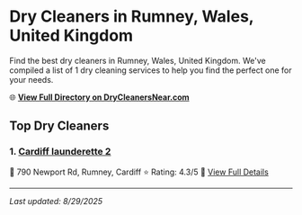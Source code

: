 # Dry Cleaners in Rumney, Wales, United Kingdom

Find the best dry cleaners in Rumney, Wales, United Kingdom. We've compiled a list of 1 dry cleaning services to help you find the perfect one for your needs.

🌐 **[View Full Directory on DryCleanersNear.com](https://drycleanersnear.com/city/United%20Kingdom/Wales/Rumney)**

## Top Dry Cleaners

### 1. [Cardiff launderette 2](https://drycleanersnear.com/dryCleaner/68a52d145ea1ca1ba63a57de/cardiff-launderette-2)
📍 790 Newport Rd, Rumney, Cardiff
⭐ Rating: 4.3/5
🔗 [View Full Details](https://drycleanersnear.com/dryCleaner/68a52d145ea1ca1ba63a57de/cardiff-launderette-2)


---

*Last updated: 8/29/2025*
